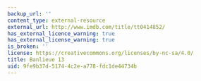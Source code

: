 ```yaml
---
backup_url: ''
content_type: external-resource
external_url: http://www.imdb.com/title/tt0414852/
has_external_licence_warning: true
has_external_license_warning: true
is_broken: ''
license: https://creativecommons.org/licenses/by-nc-sa/4.0/
title: Banlieue 13
uid: 9fe9b37d-5174-4c2e-a778-fdc1de44734b
---
```

